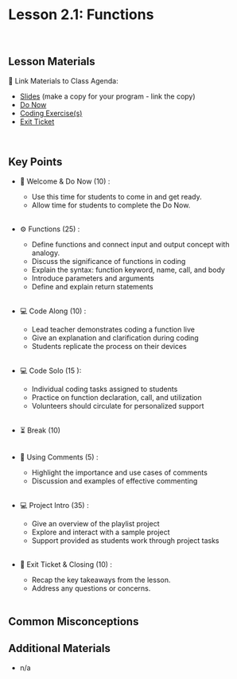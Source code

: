 # Lesson 2.1: Functions

<br>

## Lesson Materials

📖 Link Materials to Class Agenda:
- [Slides](https://docs.google.com/presentation/d/1rP2KTzprfl255bN3laK7UvmJZol8HVtBYMaGleWSZJE/edit?usp=sharing) (make a copy for your program - link the copy)
- [Do Now]()
- [Coding Exercise(s)]()
- [Exit Ticket]()

<br>

## Key Points

- 👋 Welcome & Do Now (10) :
  - Use this time for students to come in and get ready.
  - Allow time for students to complete the Do Now.<br><br>
  
- ⚙️ Functions (25) :
  - Define functions and connect input and output concept with analogy.
  - Discuss the significance of functions in coding
  - Explain the syntax: function keyword, name, call, and body
  - Introduce parameters and arguments
  - Define and explain return statements<br><br>

- 💻 Code Along (10) :
  - Lead teacher demonstrates coding a function live
  - Give an explanation and clarification during coding
  - Students replicate the process on their devices<br><br>

- 💻 Code Solo (15 ):
  - Individual coding tasks assigned to students
  - Practice on function declaration, call, and utilization
  - Volunteers should circulate for personalized support<br><br>

- ⏳ Break (10)<br><br>

- 💬 Using Comments (5) :
  - Highlight the importance and use cases of comments
  - Discussion and examples of effective commenting<br><br>

- 💻 Project Intro (35) :
  - Give an overview of the playlist project
  - Explore and interact with a sample project
  - Support provided as students work through project tasks<br><br>

- 👋 Exit Ticket & Closing (10) :
  - Recap the key takeaways from the lesson.
  - Address any questions or concerns.<br><br>
  

## Common Misconceptions


## Additional Materials
- n/a
